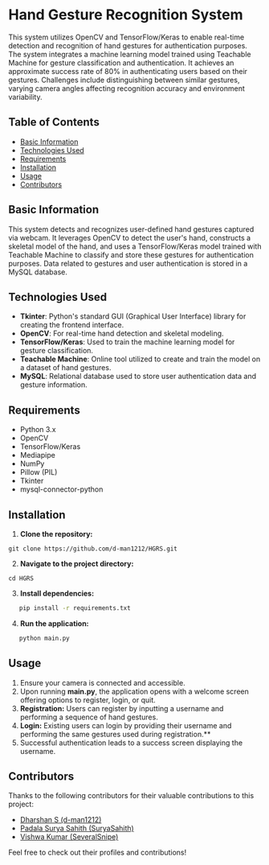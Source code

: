 # Hand Gesture Recognition System

This system utilizes OpenCV and TensorFlow/Keras to enable real-time detection and recognition of hand gestures for authentication purposes. The system integrates a machine learning model trained using Teachable Machine for gesture classification and authentication. It achieves an approximate success rate of 80% in authenticating users based on their gestures.
Challenges include distinguishing between similar gestures, varying camera angles affecting recognition accuracy and environment variability.

## Table of Contents

- [Basic Information](#basic-information)
- [Technologies Used](#technologies-used)
- [Requirements](#requirements)
- [Installation](#installation)
- [Usage](#usage)
- [Contributors](#contributors)

## Basic Information

This system detects and recognizes user-defined hand gestures captured via webcam. It leverages OpenCV to detect the user's hand, constructs a skeletal model of the hand, and uses a TensorFlow/Keras model trained with Teachable Machine to classify and store these gestures for authentication purposes. Data related to gestures and user authentication is stored in a MySQL database.

## Technologies Used

- **Tkinter**: Python's standard GUI (Graphical User Interface) library for creating the frontend interface.
- **OpenCV**: For real-time hand detection and skeletal modeling.
- **TensorFlow/Keras**: Used to train the machine learning model for gesture classification.
- **Teachable Machine**: Online tool utilized to create and train the model on a dataset of hand gestures.
- **MySQL**: Relational database used to store user authentication data and gesture information.

## Requirements

- Python 3.x
- OpenCV
- TensorFlow/Keras
- Mediapipe
- NumPy
- Pillow (PIL)
- Tkinter
- mysql-connector-python

## Installation

1. **Clone the repository:**

```git clone https://github.com/d-man1212/HGRS.git```

2. **Navigate to the project directory:**

```cd HGRS```

3. **Install dependencies:**

```bash
   pip install -r requirements.txt
```

4. **Run the application:**

```bash
   python main.py
```

## Usage

1. Ensure your camera is connected and accessible.
2. Upon running **main.py**, the application opens with a welcome screen offering options to register, login, or quit.
3. **Registration:** Users can register by inputting a username and performing a sequence of hand gestures.
4. **Login:** Existing users can login by providing their username and performing the same gestures used during registration.**
5. Successful authentication leads to a success screen displaying the username.

## Contributors

Thanks to the following contributors for their valuable contributions to this project:

- [Dharshan S (d-man1212)](https://github.com/d-man1212)
- [Padala Surya Sahith (SuryaSahith)](https://github.com/SuryaSahith)
- [Vishwa Kumar (SeveralSnipe)](https://github.com/SeveralSnipe)

Feel free to check out their profiles and contributions!